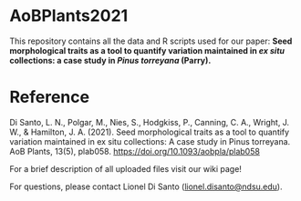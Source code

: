 # AoBPlants2021
This repository contains all the data and R scripts used for our paper: **Seed morphological traits as a tool to quantify variation maintained in _ex situ_ collections: a case study in _Pinus torreyana_ (Parry).**

# Reference
Di Santo, L. N., Polgar, M., Nies, S., Hodgkiss, P., Canning, C. A., Wright, J. W., & Hamilton, J. A. (2021). Seed morphological traits as a tool to quantify variation maintained in ex situ collections: A case study in Pinus torreyana. AoB Plants, 13(5), plab058. https://doi.org/10.1093/aobpla/plab058

For a brief description of all uploaded files visit our wiki page!

For questions, please contact Lionel Di Santo (lionel.disanto@ndsu.edu).
